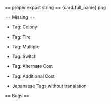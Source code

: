 == proper export string ==
{card.full_name}.png


== Missing ==

* Tag: Colony
* Tag: Tire

* Tag: Multiple
* Tag: Switch
* Tag: Alternate Cost
* Tag: Additional Cost

* Japansese Tags without translation


== Bugs ==